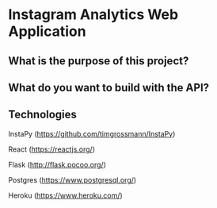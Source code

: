 # Instagram Analytics Web Application

## What is the purpose of this project?

## What do you want to build with the API?

## Technologies

InstaPy (https://github.com/timgrossmann/InstaPy)

React (https://reactjs.org/)

Flask (http://flask.pocoo.org/)

Postgres (https://www.postgresql.org/)

Heroku (https://www.heroku.com/)

